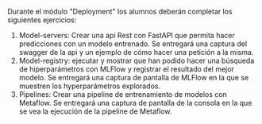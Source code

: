 Durante el módulo "Deployment" los alumnos deberán completar los siguientes ejercicios:

1. Model-servers: Crear una api Rest con FastAPI que permita hacer predicciones con un modelo entrenado. Se entregará una captura del swagger de la api y un ejemplo de cómo hacer una petición a la misma.
2. Model-registry: ejecutar y mostrar que han podido hacer una búsqueda de hiperparámetros con MLFlow y registrar el resultado del mejor modelo. Se entregará una captura de pantalla de MLFlow en la que se muestren los hyperparámetros explorados.
3. Pipelines: Crear una pipeline de entrenamiento de modelos con Metaflow. Se entregará una captura de pantalla de la consola en la que se vea la ejecución de la pipeline de Metaflow.